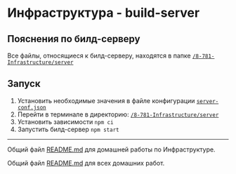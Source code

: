 # Инфраструктура - build-server

## Пояснения по билд-серверу

Все файлы, относящиеся к билд-серверу, находятся в папке [`/8-781-Infrastructure/server`](./)

## Запуск

1. Установить необходимые значения в файле конфигурации [`server-conf.json`](./server-conf.json)
2. Перейти в терминале в директорию: [`/8-781-Infrastructure/server`](./)
3. Установить зависимости `npm ci`
4. Запустить билд-сервер `npm start`

___

Общий файл [README.md](../README.md) для домашней работы по Инфраструктуре.

Общий файл [README.md](../../README.md) для всех домашних работ.